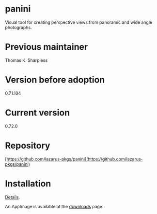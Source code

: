 # panini
Visual tool for creating perspective views from panoramic and wide angle photographs.

# Previous maintainer
Thomas K. Sharpless

# Version before adoption
0.71.104

# Current version
0.72.0

# Repository
[https://github.com/lazarus-pkgs/panini](https://github.com/lazarus-pkgs/panini)

# Installation
[Details](https://github.com/lazarus-pkgs/panini/blob/master/INSTALL.md).

An AppImage is available at the [downloads](https://github.com/lazarus-pkgs/panini/releases) page.
